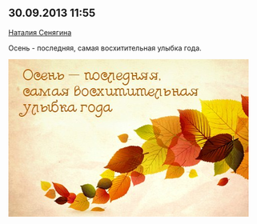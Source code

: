 ## 30.09.2013 11:55

[Наталия Сенягина](https://vk.com/id33862652)

Осень - последняя, самая восхитительная улыбка года.

![2013_09_30---11_55.jpg](img/2013_09_30---11_55.jpg)
